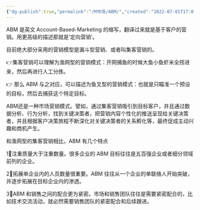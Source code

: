 ```yaml
---
{"dg-publish":true,"permalink":"/M市场/ABM/","created":"2022-07-01T17:08:54.626+08:00","updated":"2024-04-24T00:42:37.992+08:00"}
---
```



ABM 是英文 Account-Based-Marketing 的缩写，翻译过来就是基于客户的营销。用更高级的描述那就是‘定向营销’。

目前绝大部分采用的营销模型是漏斗型营销、或者叫集客营销的。

👉集客营销可以理解为渔网型的营销模式：开网捕鱼的时候大鱼小鱼虾米全捞进来，然后再进行人工分拣。

👉 那么 ABM 与之对应，可以描述为鱼叉型的营销模式：也就是只瞄准一个预设的目标，然后去捕获这个特定目标。

ABM还是一种市场营销模式。譬如，通过集客营销吸引到目标客户，并且通过数据分析、行为分析，找到关键决策者，把营销内容个性化的推送呈现给关键决策者，并且根据客户决策旅程不断深化对关键决策者的关系孵化等，最终促成主动兴趣和商机产生。

和渔网型的集客营销相比，ABM 有几个特点

1⃣️注重质量大于注重数量。很多企业的 ABM 目标往往是五百强企业或者细分领域前列的企业。

2⃣️拓展单企业内的人员数量很重要。ABM 往往从一个企业的单联络人开始突破，并逐步拓展在目标企业内的渗透。

3⃣️ABM 和销售之间的配合更为紧密。市场和销售团队往往是需要紧密配合的，比如技术交流活动，就必然需要销售团队的紧密配合和后续跟进。